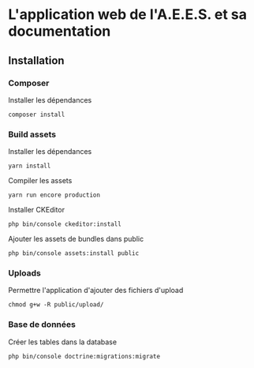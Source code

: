 # L'application web de l'A.E.E.S. et sa documentation
## Installation
### Composer
Installer les dépendances
```
composer install
```
### Build assets
Installer les dépendances
```
yarn install
```
Compiler les assets
```
yarn run encore production
```
Installer CKEditor
```
php bin/console ckeditor:install
```
Ajouter les assets de bundles dans public
```
php bin/console assets:install public
```
### Uploads
Permettre l'application d'ajouter des fichiers d'upload
```
chmod g+w -R public/upload/
```
### Base de données
Créer les tables dans la database
```
php bin/console doctrine:migrations:migrate
```